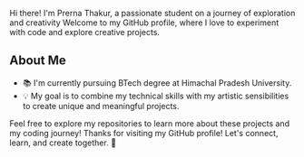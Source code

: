 Hi there! I'm Prerna Thakur, a passionate student on a journey of exploration and creativity
 Welcome to my GitHub profile, where I love to experiment with code and explore creative projects.

 
## About Me
- 📚 I'm currently pursuing BTech degree  at Himachal Pradesh University.
- 💡 My goal is to combine my technical skills with my artistic sensibilities to create unique and meaningful projects.


Feel free to explore my repositories to learn more about these projects and my coding journey!
Thanks for visiting my GitHub profile! Let's connect, learn, and create together. 🚀
